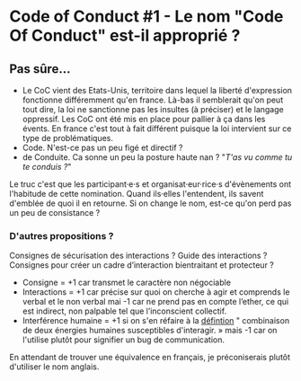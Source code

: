 # Code of Conduct #1 - Le nom "Code Of Conduct" est-il approprié ?

## Pas sûre...
- Le CoC vient des Etats-Unis, territoire dans lequel la liberté d'expression fonctionne différemment qu'en france. Là-bas il semblerait qu'on peut tout dire, la loi ne sanctionne pas les insultes (à préciser) et le langage oppressif. Les CoC ont été mis en place pour pallier à ça dans les évents.
En france c'est tout à fait différent puisque la loi intervient sur ce type de problématiques.
- Code. N'est-ce pas un peu figé et directif ?
- de Conduite. Ca sonne un peu la posture haute nan ? "*T'as vu comme tu te conduis ?*"

Le truc c'est que les participant·e·s et organisat·eur·rice·s d'évènements ont l'habitude de cette nomination. Quand ils·elles l'entendent, ils savent d'emblée de quoi il en retourne. Si on change le nom, est-ce qu'on perd pas un peu de consistance ?

### D'autres propositions ?

Consignes de sécurisation des interactions ? Guide des interactions ? Consignes pour créer un cadre d’interaction bientraitant et protecteur ?  
- Consigne = +1 car transmet le caractère non négociable  
- Interactions = +1 car précise sur quoi on cherche à agir et comprends le verbal et le non verbal mai -1 car ne prend pas en compte l’ether, ce qui est indirect, non palpable tel que l’inconscient collectif.  
- Interférence humaine = +1 si on s'en réfaire à la [défintion](https://fr.wikipedia.org/wiki/Interf%C3%A9rence) " combinaison de deux énergies humaines susceptibles d'interagir. » mais -1 car on l'utilise plutôt pour signifier un bug de communication.   

En attendant de trouver une équivalence en français, je préconiserais plutôt d'utiliser le nom anglais.
